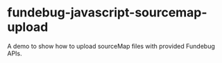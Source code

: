 # fundebug-javascript-sourcemap-upload
A demo to show how to upload sourceMap files with provided  Fundebug APIs.
